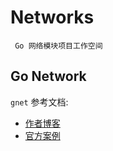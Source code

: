 # Networks

```
 Go 网络模块项目工作空间 
```

## Go Network



`gnet` 参考文档:
- [作者博客](https://strikefreedom.top/archives/go-event-loop-networking-library-gnet)
- [官方案例](https://github.com/gnet-io/gnet-examples)
